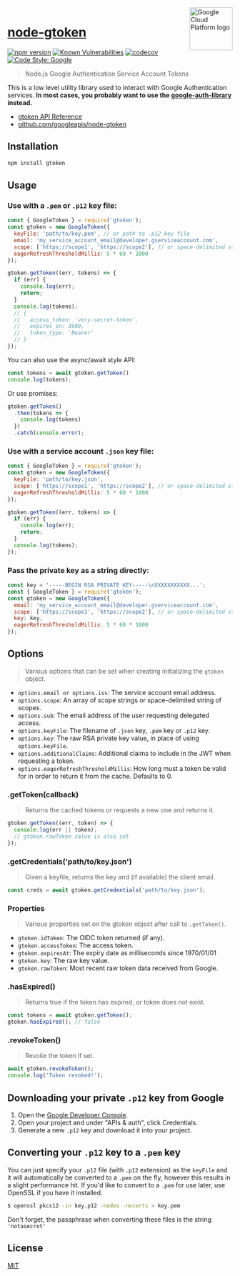 <img src="https://avatars2.githubusercontent.com/u/2810941?v=3&s=96" alt="Google Cloud Platform logo" title="Google Cloud Platform" align="right" height="96" width="96"/>

# [node-gtoken](https://github.com/googleapis/node-gtoken)

[![npm version][npm-image]][npm-url]
[![Known Vulnerabilities][snyk-image]][snyk-url]
[![codecov][codecov-image]][codecov-url]
[![Code Style: Google][gts-image]][gts-url]

> Node.js Google Authentication Service Account Tokens

This is a low level utility library used to interact with Google Authentication services.  **In most cases, you probably want to use the [google-auth-library](https://github.com/googleapis/google-auth-library-nodejs) instead.**

* [gtoken API Reference][client-docs]
* [github.com/googleapis/node-gtoken](https://github.com/googleapis/node-gtoken)

## Installation

``` sh
npm install gtoken
```

## Usage

### Use with a `.pem` or `.p12` key file:

``` js
const { GoogleToken } = require('gtoken');
const gtoken = new GoogleToken({
  keyFile: 'path/to/key.pem', // or path to .p12 key file
  email: 'my_service_account_email@developer.gserviceaccount.com',
  scope: ['https://scope1', 'https://scope2'], // or space-delimited string of scopes
  eagerRefreshThresholdMillis: 5 * 60 * 1000
});

gtoken.getToken((err, tokens) => {
  if (err) {
    console.log(err);
    return;
  }
  console.log(tokens);
  // {
  //   access_token: 'very-secret-token',
  //   expires_in: 3600,
  //   token_type: 'Bearer'
  // }
});
```

You can also use the async/await style API:

``` js
const tokens = await gtoken.getToken()
console.log(tokens);
```

Or use promises:

```js
gtoken.getToken()
  .then(tokens => {
    console.log(tokens)
  })
  .catch(console.error);
```

### Use with a service account `.json` key file:

``` js
const { GoogleToken } = require('gtoken');
const gtoken = new GoogleToken({
  keyFile: 'path/to/key.json',
  scope: ['https://scope1', 'https://scope2'], // or space-delimited string of scopes
  eagerRefreshThresholdMillis: 5 * 60 * 1000
});

gtoken.getToken((err, tokens) => {
  if (err) {
    console.log(err);
    return;
  }
  console.log(tokens);
});
```

### Pass the private key as a string directly:

``` js
const key = '-----BEGIN RSA PRIVATE KEY-----\nXXXXXXXXXXX...';
const { GoogleToken } = require('gtoken');
const gtoken = new GoogleToken({
  email: 'my_service_account_email@developer.gserviceaccount.com',
  scope: ['https://scope1', 'https://scope2'], // or space-delimited string of scopes
  key: key,
  eagerRefreshThresholdMillis: 5 * 60 * 1000
});
```

## Options

> Various options that can be set when creating initializing the `gtoken` object.

- `options.email or options.iss`: The service account email address.
- `options.scope`: An array of scope strings or space-delimited string of scopes.
- `options.sub`: The email address of the user requesting delegated access.
- `options.keyFile`: The filename of `.json` key, `.pem` key or `.p12` key.
- `options.key`: The raw RSA private key value, in place of using `options.keyFile`.
- `options.additionalClaims`: Additional claims to include in the JWT when requesting a token.
- `options.eagerRefreshThresholdMillis`: How long must a token be valid for in order to return it from the cache. Defaults to 0.

### .getToken(callback)

> Returns the cached tokens or requests a new one and returns it.

``` js
gtoken.getToken((err, token) => {
  console.log(err || token);
  // gtoken.rawToken value is also set
});
```

### .getCredentials('path/to/key.json')

> Given a keyfile, returns the key and (if available) the client email.

```js
const creds = await gtoken.getCredentials('path/to/key.json');
```

### Properties

> Various properties set on the gtoken object after call to `.getToken()`.

- `gtoken.idToken`: The OIDC token returned (if any).
- `gtoken.accessToken`: The access token.
- `gtoken.expiresAt`: The expiry date as milliseconds since 1970/01/01
- `gtoken.key`: The raw key value.
- `gtoken.rawToken`: Most recent raw token data received from Google.

### .hasExpired()

> Returns true if the token has expired, or token does not exist.

``` js
const tokens = await gtoken.getToken();
gtoken.hasExpired(); // false
```

### .revokeToken()

> Revoke the token if set.

``` js
await gtoken.revokeToken();
console.log('Token revoked!');
```

## Downloading your private `.p12` key from Google

1. Open the [Google Developer Console][gdevconsole].
2. Open your project and under "APIs & auth", click Credentials.
3. Generate a new `.p12` key and download it into your project.

## Converting your `.p12` key to a `.pem` key

You can just specify your `.p12` file (with `.p12` extension) as the `keyFile` and it will automatically be converted to a `.pem` on the fly, however this results in a slight performance hit. If you'd like to convert to a `.pem` for use later, use OpenSSL if you have it installed.

``` sh
$ openssl pkcs12 -in key.p12 -nodes -nocerts > key.pem
```

Don't forget, the passphrase when converting these files is the string `'notasecret'`

## License

[MIT](https://github.com/googleapis/node-gtoken/blob/master/LICENSE)

[codecov-image]: https://codecov.io/gh/googleapis/node-gtoken/branch/master/graph/badge.svg
[codecov-url]: https://codecov.io/gh/googleapis/node-gtoken
[gdevconsole]: https://console.developers.google.com
[gts-image]: https://img.shields.io/badge/code%20style-google-blueviolet.svg
[gts-url]: https://www.npmjs.com/package/gts
[npm-image]: https://img.shields.io/npm/v/gtoken.svg
[npm-url]: https://npmjs.org/package/gtoken
[snyk-image]: https://snyk.io/test/github/googleapis/node-gtoken/badge.svg
[snyk-url]: https://snyk.io/test/github/googleapis/node-gtoken
[client-docs]: https://googleapis.dev/nodejs/gtoken/latest/

